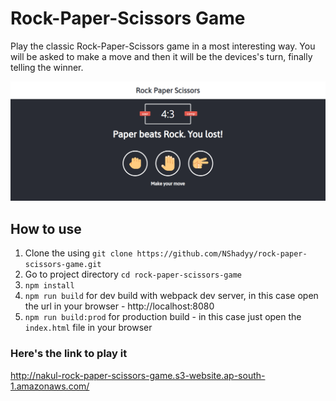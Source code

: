 # Rock-Paper-Scissors Game
Play the classic Rock-Paper-Scissors game in a most interesting way. You will be asked to make a move and then it will be the devices's turn, finally telling the winner.

![Rock-Paper-Scissors](src/images/rock-paper-scissors.png)

## How to use
1. Clone the using `git clone https://github.com/NShadyy/rock-paper-scissors-game.git`
2. Go to project directory `cd rock-paper-scissors-game`
3. `npm install`
4. `npm run build` for dev build with webpack dev server, in this case open the url in your browser - http://localhost:8080
5. `npm run build:prod` for production build - in this case just open the `index.html` file in your browser

### Here's the link to play it
http://nakul-rock-paper-scissors-game.s3-website.ap-south-1.amazonaws.com/
